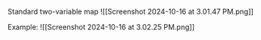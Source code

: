 Standard two-variable map
![[Screenshot 2024-10-16 at 3.01.47 PM.png]]

Example:
![[Screenshot 2024-10-16 at 3.02.25 PM.png]]
